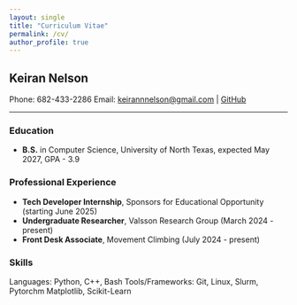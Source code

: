 ```yaml
---
layout: single
title: "Curriculum Vitae"
permalink: /cv/
author_profile: true
---
```


## Keiran Nelson
Phone: 682-433-2286
Email: keirannnelson@gmail.com | [GitHub](https://github.com/keirannnelson)

---

### Education
- **B.S.** in Computer Science, University of North Texas, expected May 2027, GPA - 3.9

### Professional Experience
- **Tech Developer Internship**, Sponsors for Educational Opportunity (starting June 2025)
- **Undergraduate Researcher**, Valsson Research Group (March 2024 - present)
- **Front Desk Associate**, Movement Climbing (July 2024 - present)

### Skills
Languages: Python, C++, Bash
Tools/Frameworks: Git, Linux, Slurm, Pytorchm Matplotlib, Scikit-Learn